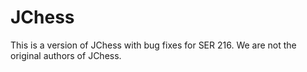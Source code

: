 # JChess
This is a version of JChess with bug fixes for SER 216. We are not the original authors of JChess.
